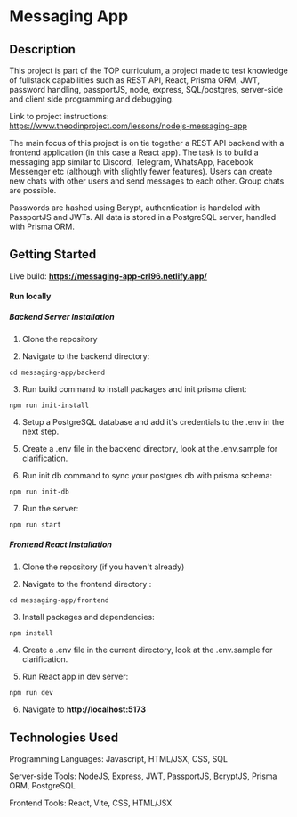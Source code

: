 # Messaging App

## Description
This project is part of the TOP curriculum, a project made to test knowledge of fullstack capabilities such as REST API, React, Prisma ORM, JWT, password handling, passportJS, node, express, SQL/postgres, server-side and client side programming and debugging.

Link to project instructions: https://www.theodinproject.com/lessons/nodejs-messaging-app

The main focus of this project is on tie together a REST API backend with a frontend application (in this case a React app). The task is to build a messaging app similar to Discord, Telegram, WhatsApp, Facebook Messenger etc (although with slightly fewer features). Users can create new chats with other users and send messages to each other. Group chats are possible.

Passwords are hashed using Bcrypt, authentication is handeled with PassportJS and JWTs. All data is stored in a PostgreSQL server, handled with Prisma ORM.

## Getting Started
Live build: **https://messaging-app-crl96.netlify.app/**

#### Run locally

##### Backend Server Installation

1. Clone the repository

2. Navigate to the backend directory: 
```terminal
cd messaging-app/backend
```

3. Run build command to install packages and init prisma client:
```terminal
npm run init-install
```

4. Setup a PostgreSQL database and add it's credentials to the .env in the next step.

5. Create a .env file in the backend directory, look at the .env.sample for clarification.

6. Run init db command to sync your postgres db with prisma schema: 
```terminal
npm run init-db
```

7. Run the server:
```terminal
npm run start
```

##### Frontend React Installation

1. Clone the repository (if you haven't already)

2. Navigate to the frontend directory : 
```terminal
cd messaging-app/frontend
```

3. Install packages and dependencies:
```terminal
npm install
```

4. Create a .env file in the current directory, look at the .env.sample for clarification.

5. Run React app in dev server:
```terminal
npm run dev
```

6. Navigate to **http://localhost:5173**

## Technologies Used
Programming Languages: Javascript, HTML/JSX, CSS, SQL

Server-side Tools: NodeJS, Express, JWT, PassportJS, BcryptJS, Prisma ORM, PostgreSQL

Frontend Tools: React, Vite, CSS, HTML/JSX